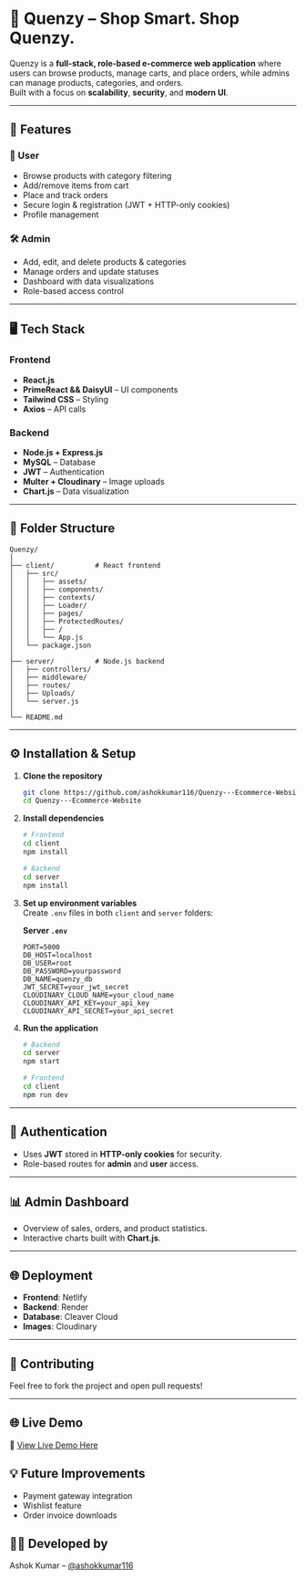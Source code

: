 # 🛒 Quenzy – Shop Smart. Shop Quenzy.

Quenzy is a **full-stack, role-based e-commerce web application** where users can browse products, manage carts, and place orders, while admins can manage products, categories, and orders.  
Built with a focus on **scalability**, **security**, and **modern UI**.

---

## 🚀 Features

### 👤 User
- Browse products with category filtering
- Add/remove items from cart
- Place and track orders
- Secure login & registration (JWT + HTTP-only cookies)
- Profile management

### 🛠 Admin
- Add, edit, and delete products & categories
- Manage orders and update statuses
- Dashboard with data visualizations
- Role-based access control

---

## 🖥 Tech Stack

### Frontend
- **React.js**
- **PrimeReact && DaisyUI**  – UI components
- **Tailwind CSS** – Styling
- **Axios** – API calls

### Backend
- **Node.js + Express.js**
- **MySQL** – Database
- **JWT** – Authentication
- **Multer + Cloudinary** – Image uploads
- **Chart.js** – Data visualization

---

## 📂 Folder Structure

```
Quenzy/
│
├── client/          # React frontend
│   ├── src/
│   │   ├── assets/
│   │   ├── components/
│   │   ├── contexts/
│   │   ├── Loader/
│   │   ├── pages/
│   │   ├── ProtectedRoutes/
│   │   ├── /
│   │   └── App.js
│   └── package.json
│
├── server/          # Node.js backend
│   ├── controllers/
│   ├── middleware/
│   ├── routes/
│   ├── Uploads/
│   └── server.js
│
└── README.md
```

---

## ⚙️ Installation & Setup

1. **Clone the repository**
   ```bash
   git clone https://github.com/ashokkumar116/Quenzy---Ecommerce-Website.git
   cd Quenzy---Ecommerce-Website
   ```

2. **Install dependencies**
   ```bash
   # Frontend
   cd client
   npm install

   # Backend
   cd server
   npm install
   ```

3. **Set up environment variables**  
   Create `.env` files in both `client` and `server` folders:

   **Server `.env`**
   ```env
   PORT=5000
   DB_HOST=localhost
   DB_USER=root
   DB_PASSWORD=yourpassword
   DB_NAME=quenzy_db
   JWT_SECRET=your_jwt_secret
   CLOUDINARY_CLOUD_NAME=your_cloud_name
   CLOUDINARY_API_KEY=your_api_key
   CLOUDINARY_API_SECRET=your_api_secret
   ```

4. **Run the application**
   ```bash
   # Backend
   cd server
   npm start

   # Frontend
   cd client
   npm run dev
   ```

---

## 🔐 Authentication
- Uses **JWT** stored in **HTTP-only cookies** for security.
- Role-based routes for **admin** and **user** access.

---

## 📊 Admin Dashboard
- Overview of sales, orders, and product statistics.
- Interactive charts built with **Chart.js**.

---

## 🌐 Deployment
- **Frontend**: Netlify
- **Backend**: Render
- **Database**: Cleaver Cloud
- **Images**: Cloudinary

---

## 🤝 Contributing

Feel free to fork the project and open pull requests!

---

## 🌐 Live Demo

🔗 [View Live Demo Here](https://quenzy.netlify.app/)

## 💡 Future Improvements
- Payment gateway integration
- Wishlist feature
- Order invoice downloads

## 👨‍💻 Developed by

Ashok Kumar – [@ashokkumar116]([https://github.com/ashokkumar116])
